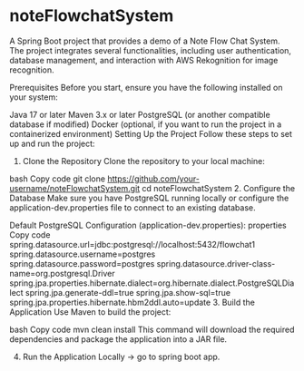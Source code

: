# noteFlowchatSystem


A Spring Boot project that provides a demo of a Note Flow Chat System. The project integrates several functionalities, including user authentication, database management, and interaction with AWS Rekognition for image recognition.

Prerequisites
Before you start, ensure you have the following installed on your system:

Java 17 or later
Maven 3.x or later
PostgreSQL (or another compatible database if modified)
Docker (optional, if you want to run the project in a containerized environment)
Setting Up the Project
Follow these steps to set up and run the project:

1. Clone the Repository
Clone the repository to your local machine:

bash
Copy code
git clone https://github.com/your-username/noteFlowchatSystem.git
cd noteFlowchatSystem
2. Configure the Database
Make sure you have PostgreSQL running locally or configure the application-dev.properties file to connect to an existing database.

Default PostgreSQL Configuration (application-dev.properties):
properties
Copy code
spring.datasource.url=jdbc:postgresql://localhost:5432/flowchat1
spring.datasource.username=postgres
spring.datasource.password=postgres
spring.datasource.driver-class-name=org.postgresql.Driver
spring.jpa.properties.hibernate.dialect=org.hibernate.dialect.PostgreSQLDialect
spring.jpa.generate-ddl=true
spring.jpa.show-sql=true
spring.jpa.properties.hibernate.hbm2ddl.auto=update
3. Build the Application
Use Maven to build the project:

bash
Copy code
mvn clean install
This command will download the required dependencies and package the application into a JAR file.

4. Run the Application Locally
 -> go to spring boot app.
